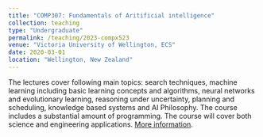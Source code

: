 ```yaml
---
title: "COMP307: Fundamentals of Aritificial intelligence"
collection: teaching
type: "Undergraduate"
permalink: /teaching/2023-compx523
venue: "Victoria University of Wellington, ECS"
date: 2020-03-01
location: "Wellington, New Zealand"
---
```


The lectures cover following main topics: search techniques, machine learning including basic learning concepts and algorithms, neural networks and evolutionary learning, reasoning under uncertainty, planning and scheduling, knowledge based systems and AI Philosophy. The course includes a substantial amount of programming. The course will cover both science and engineering applications. [More information](https://www.wgtn.ac.nz/courses/comp/307/2023/offering?crn=968). 
